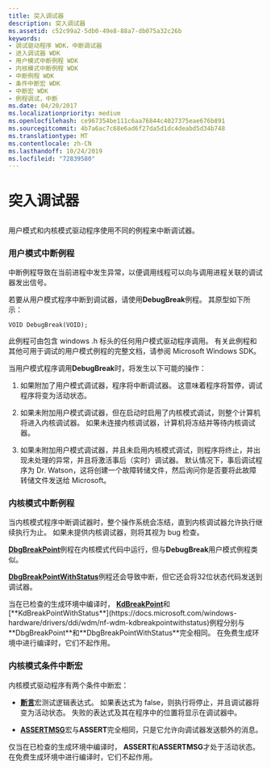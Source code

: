 ```yaml
---
title: 突入调试器
description: 突入调试器
ms.assetid: c52c99a2-5db0-49e8-88a7-db075a32c26b
keywords:
- 调试驱动程序 WDK，中断调试器
- 进入调试器 WDK
- 用户模式中断例程 WDK
- 内核模式中断例程 WDK
- 中断例程 WDK
- 条件中断宏 WDK
- 中断宏 WDK
- 例程调试，中断
ms.date: 04/20/2017
ms.localizationpriority: medium
ms.openlocfilehash: ce967354be111c6aa76844c4027375eae676b891
ms.sourcegitcommit: 4b7a6ac7c68e6ad6f27da5d1dc4deabd5d34b748
ms.translationtype: MT
ms.contentlocale: zh-CN
ms.lasthandoff: 10/24/2019
ms.locfileid: "72839580"
---
```

# <a name="breaking-into-the-debugger"></a>突入调试器


## <span id="ddk_breaking_into_the_debugger_tools"></span><span id="DDK_BREAKING_INTO_THE_DEBUGGER_TOOLS"></span>


用户模式和内核模式驱动程序使用不同的例程来中断调试器。

### <a name="span-iduser_mode_break_routinesspanspan-iduser_mode_break_routinesspanuser-mode-break-routines"></a><span id="user_mode_break_routines"></span><span id="USER_MODE_BREAK_ROUTINES"></span>用户模式中断例程

中断例程导致在当前进程中发生异常，以便调用线程可以向与调用进程关联的调试器发出信号。

若要从用户模式程序中断到调试器，请使用**DebugBreak**例程。 其原型如下所示：

```
VOID DebugBreak(VOID);
```

此例程可由包含 windows .h 标头的任何用户模式驱动程序调用。 有关此例程和其他可用于调试的用户模式例程的完整文档，请参阅 Microsoft Windows SDK。

当用户模式程序调用**DebugBreak**时，将发生以下可能的操作：

1.  如果附加了用户模式调试器，程序将中断调试器。 这意味着程序将暂停，调试程序将变为活动状态。

2.  如果未附加用户模式调试器，但在启动时启用了内核模式调试，则整个计算机将进入内核调试器。 如果未连接内核调试器，计算机将冻结并等待内核调试器。

3.  如果未附加用户模式调试器，并且未启用内核模式调试，则程序将终止，并出现未处理的异常，并且将激活事后（实时）调试器。 默认情况下，事后调试程序为 Dr. Watson，这将创建一个故障转储文件，然后询问你是否要将此故障转储文件发送给 Microsoft。

### <a name="span-idkernel_mode_break_routinesspanspan-idkernel_mode_break_routinesspankernel-mode-break-routines"></a><span id="kernel_mode_break_routines"></span><span id="KERNEL_MODE_BREAK_ROUTINES"></span>内核模式中断例程

当内核模式程序中断调试器时，整个操作系统会冻结，直到内核调试器允许执行继续执行为止。 如果未提供内核调试器，则将其视为 bug 检查。

[**DbgBreakPoint**](https://docs.microsoft.com/windows-hardware/drivers/ddi/wdm/nf-wdm-dbgbreakpoint)例程在内核模式代码中运行，但与**DebugBreak**用户模式例程类似。

[**DbgBreakPointWithStatus**](https://docs.microsoft.com/windows-hardware/drivers/ddi/wdm/nf-wdm-dbgbreakpointwithstatus)例程还会导致中断，但它还会将32位状态代码发送到调试器。

当在已检查的生成环境中编译时， [**KdBreakPoint**](https://docs.microsoft.com/previous-versions/windows/hardware/previsioning-framework/ff548063(v=vs.85))和[**KdBreakPointWithStatus**](https://docs.microsoft.com/windows-hardware/drivers/ddi/wdm/nf-wdm-kdbreakpointwithstatus)例程分别与**DbgBreakPoint**和**DbgBreakPointWithStatus**完全相同。 在免费生成环境中进行编译时，它们不起作用。

### <a name="span-idkernel_mode_conditional_break_macrosspanspan-idkernel_mode_conditional_break_macrosspankernel-mode-conditional-break-macros"></a><span id="kernel_mode_conditional_break_macros"></span><span id="KERNEL_MODE_CONDITIONAL_BREAK_MACROS"></span>内核模式条件中断宏

内核模式驱动程序有两个条件中断宏：

-   [**断言**](https://docs.microsoft.com/previous-versions/windows/hardware/previsioning-framework/ff542107(v=vs.85))宏测试逻辑表达式。 如果表达式为 false，则执行将停止，并且调试器将变为活动状态。 失败的表达式及其在程序中的位置将显示在调试器中。

-   [**ASSERTMSG**](https://docs.microsoft.com/windows-hardware/drivers/ddi/wdm/nf-wdm-assertmsg)宏与**ASSERT**完全相同，只是它允许向调试器发送额外的消息。

仅当在已检查的生成环境中编译时， **ASSERT**和**ASSERTMSG**才处于活动状态。 在免费生成环境中进行编译时，它们不起作用。

 

 





